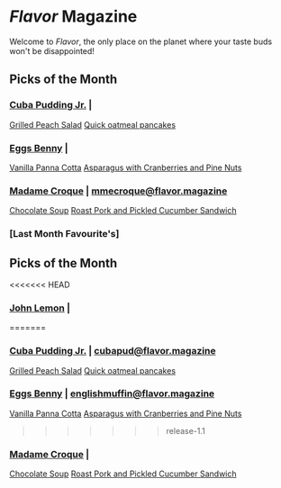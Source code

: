 # _Flavor_ Magazine

Welcome to _Flavor_, the only place on the planet where your taste buds won't be disappointed!



## Picks of the Month

### [Cuba Pudding Jr.](writer/cuba-pudding-jr.md) | 

[Grilled Peach Salad](recipe/jan/grilled-peach-salad.md)
[Quick oatmeal pancakes](../recipe/feb/quick-oatmeal-pancakes.md)

### [Eggs Benny](writer/eggs-benny.md) | 

[Vanilla Panna Cotta](recipe/jan/vanilla-panna-cotta.md)
[Asparagus with Cranberries and Pine Nuts](../recipe/feb/asparagus-with-cranberries-and-pine-nuts.md)

### [Madame Croque](writer/madame-croque.md) | mmecroque@flavor.magazine

[Chocolate Soup](recipe/jan/chocolate-soup.md)
[Roast Pork and Pickled Cucumber Sandwich](recipe/feb/roast-pork-ad-pickled-cucumber-sandwich.md)



### [Last Month Favourite's]


## Picks of the Month

<<<<<<< HEAD
### [John Lemon](writer/john-lemon.md) | 
=======
### [Cuba Pudding Jr.](writer/cuba-pudding-jr.md) | cubapud@flavor.magazine

[Grilled Peach Salad](recipe/jan/grilled-peach-salad.md)
[Quick oatmeal pancakes](../recipe/feb/quick-oatmeal-pancakes.md)

### [Eggs Benny](writer/eggs-benny.md) | englishmuffin@flavor.magazine

[Vanilla Panna Cotta](recipe/jan/vanilla-panna-cotta.md)
[Asparagus with Cranberries and Pine Nuts](../recipe/feb/asparagus-with-cranberries-and-pine-nuts.md)
>>>>>>> release-1.1


### [Madame Croque](writer/madame-croque.md) | 

[Chocolate Soup](recipe/jan/chocolate-soup.md)
[Roast Pork and Pickled Cucumber Sandwich](recipe/feb/roast-pork-ad-pickled-cucumber-sandwich.md)